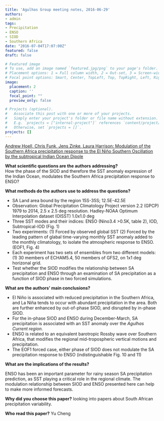 ```yaml
---
title: 'Agulhas Group meeting notes, 2016-06-29'
authors:
- admin
tags:
- Precipitation
- ENSO
- SIOD
- Southern Africa
date: "2016-07-04T17:07:00Z"
featured: false
draft: false

# Featured image
# To use, add an image named `featured.jpg/png` to your page's folder.
# Placement options: 1 = Full column width, 2 = Out-set, 3 = Screen-width
# Focal point options: Smart, Center, TopLeft, Top, TopRight, Left, Right, BottomLeft, Bottom, BottomRight
image:
  placement: 2
  caption: ''
  focal_point: ""
  preview_only: false

# Projects (optional).
#   Associate this post with one or more of your projects.
#   Simply enter your project's folder or file name without extension.
#   E.g. `projects = ["internal-project"]` references `content/project/deep-learning/index.md`.
#   Otherwise, set `projects = []`.
projects: []
---
```


[Andrew Hoell, Chris Funk, Jens Zinke, Laura Harrison: Modulation of the Southern Africa precipitation response to the El Niño Southern Oscillation by the subtropical Indian Ocean Dipole](http://link.springer.com/article/10.1007/s00382-016-3220-6)


**What scientific questions are the authors addressing?**  
How the phase of the SIOD and therefore the SST anomaly expression of the Indian Ocean, modulates the Southern Africa precipitation response to ENSO?

**What methods do the authors use to address the questions?**  

* SA Land area bound by the region 15S-35S; 12.5E-42.5E
* Observation: Global Precipitation Climatology Project version 2.2 (GPCP) 1979 to 2014, 2.5 x 2.5 deg resolution. Hadley-NOAA Optimum Interpolation dataset (OISST) 1.0x1.0 deg
* Three SST modes and their indices: ENSO (Nino3.4 >0.5K, table 2), IOD, Subtropical-IOD (Fig. 1)
* Two experiments: (1) Forced by observed global SST (2) Forced by the leading pattern of glabal time-varying monthly SST anomaly added to the monthly climatology, to isolate the atmospheric response to ENSO. (EOF1, Fig. 4) 
* Each experiment has two sets of ensembles from two different models:(1) 30 members of ECHAM5.4, 50 members of GFS2, on 1x1 deg horizonal grid.
* Test whether the SIOD modifies the relationship between SA precipitation and ENSO through an examination of SA precipitation as a function of SIOD phase in two forced simulations.

**What are the authors' main conclusions?**

* El Niño is associated with reduced precipitation in the Southern Africa, and La Niña tends to occur with abundant precipitation in the area. Both are further enhanced by out-of-phase SIOD, and disrupted by in-phase SIOD. 
* For the in-phase SIOD and ENSO during December-March, SA precipitation is associated with an SST anomaly over the *Agulhas Current region.*
* ENSO is related to an equivalent barotropic Rossby wave over Southern Africa, that modifies the regional mid-tropospheric vertical motions and precipitation. 
* The EOF1 forced case, either phase of SIOD does not modulate the SA precipitation response to ENSO (indistinguishable Fig. 10 and 11)

**What are the implications of the results?**

ENSO has been an important parameter for rainy season SA precipitation prediction, as SST playing a critical role in the regional climate. The modulation relationship between SIOD and ENSO presented here can help to make more informed forecasts.

**Why did you choose this paper?** 
looking into papers about South African precipitation variability. 

**Who read this paper?**
Yu Cheng
